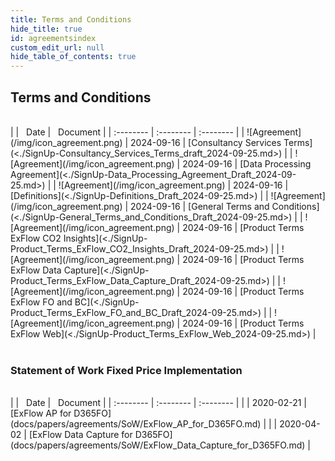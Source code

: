 ```yaml
---
title: Terms and Conditions
hide_title: true
id: agreementsindex
custom_edit_url: null
hide_table_of_contents: true
---
```

## Terms and Conditions
<br/>

<!--
<iframe width="600" height="400" src="https://www.youtube.com/embed/xx8-tEYfcfQ"></iframe>
-->

<div class="agreement-table agreement-table-index">
|  | &nbsp;&nbsp;Date | &nbsp;&nbsp;Document | 
| :-------- | :-------- | :-------- | 
| ![Agreement](/img/icon_agreement.png) | 2024-09-16 | [Consultancy Services Terms](<./SignUp-Consultancy_Services_Terms_draft_2024-09-25.md>) |
| ![Agreement](/img/icon_agreement.png) | 2024-09-16 | [Data Processing Agreement](<./SignUp-Data_Processing_Agreement_Draft_2024-09-25.md>)  |
| ![Agreement](/img/icon_agreement.png) | 2024-09-16 | [Definitions](<./SignUp-Definitions_Draft_2024-09-25.md>)  |
| ![Agreement](/img/icon_agreement.png) | 2024-09-16 | [General Terms and Conditions](<./SignUp-General_Terms_and_Conditions_Draft_2024-09-25.md>)  |
| ![Agreement](/img/icon_agreement.png) | 2024-09-16 | [Product Terms ExFlow CO2 Insights](<./SignUp-Product_Terms_ExFlow_CO2_Insights_Draft_2024-09-25.md>)  |
| ![Agreement](/img/icon_agreement.png) | 2024-09-16 | [Product Terms ExFlow Data Capture](<./SignUp-Product_Terms_ExFlow_Data_Capture_Draft_2024-09-25.md>)  |
| ![Agreement](/img/icon_agreement.png) | 2024-09-16 | [Product Terms ExFlow FO and BC](<./SignUp-Product_Terms_ExFlow_FO_and_BC_Draft_2024-09-25.md>)  |
| ![Agreement](/img/icon_agreement.png) | 2024-09-16 | [Product Terms ExFlow Web](<./SignUp-Product_Terms_ExFlow_Web_2024-09-25.md>)  |
</div>

<br/>

### Statement of Work Fixed Price Implementation
<br/>

<div class="agreement-table agreement-table-index">
|  | &nbsp;&nbsp;Date | &nbsp;&nbsp;Document | 
| :-------- | :-------- | :-------- | 
|  | 2020-02-21 | [ExFlow AP for D365FO](docs/papers/agreements/SoW/ExFlow_AP_for_D365FO.md) |
|  | 2020-04-02 | [ExFlow Data Capture for D365FO](docs/papers/agreements/SoW/ExFlow_Data_Capture_for_D365FO.md) |
</div>


